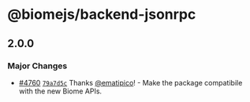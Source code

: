 # @biomejs/backend-jsonrpc

## 2.0.0

### Major Changes

- [#4760](https://github.com/biomejs/biome/pull/4760) [`79a7d5c`](https://github.com/biomejs/biome/commit/79a7d5c85d60b58c5f16af558bb2485662c08dbf) Thanks [@ematipico](https://github.com/ematipico)! - Make the package compatibile with the new Biome APIs.
